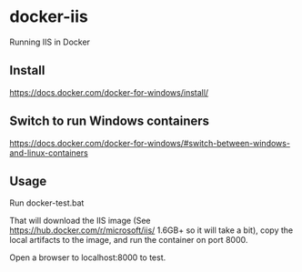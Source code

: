 # docker-iis
Running IIS in Docker

## Install
https://docs.docker.com/docker-for-windows/install/

## Switch to run Windows containers
https://docs.docker.com/docker-for-windows/#switch-between-windows-and-linux-containers

## Usage
Run docker-test.bat

That will download the IIS image (See https://hub.docker.com/r/microsoft/iis/ 1.6GB+ so it will take a bit), copy the local artifacts to the image, and run the container on port 8000.

Open a browser to localhost:8000 to test.
